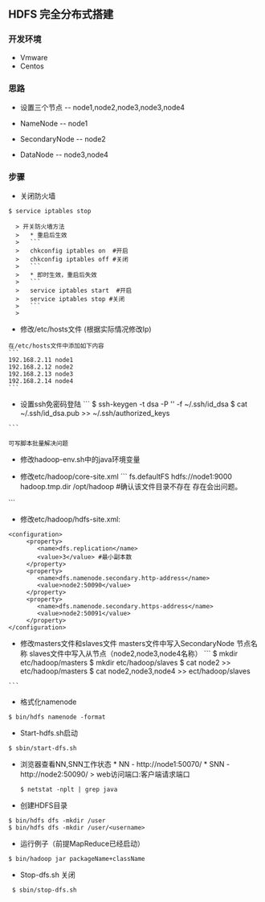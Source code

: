 ## HDFS 完全分布式搭建

### 开发环境
  -   Vmware
  -   Centos

### 思路
   -   设置三个节点 -- node1,node2,node3,node3,node4

   -   NameNode -- node1

   -   SecondaryNode -- node2

   -   DataNode -- node3,node4

### 步骤   

  -   关闭防火墙
  ```
  $ service iptables stop
  ```

      > 开关防火墙方法
      >   * 重启后生效  
      >   ```
      >   chkconfig iptables on  #开启  
      >   chkconfig iptables off #关闭
      >   ```  
      >   * 即时生效，重启后失效
      >   ```
      >   service iptables start  #开启  
      >   service iptables stop #关闭
      >   ```
      >


  -   修改/etc/hosts文件  (根据实际情况修改Ip)

    在/etc/hosts文件中添加如下内容
    ```
    192.168.2.11 node1
    192.168.2.12 node2
    192.168.2.13 node3
    192.168.2.14 node4
    ```

  -   设置ssh免密码登陆
    ```
    $ ssh-keygen -t dsa -P '' -f ~/.ssh/id_dsa
    $ cat ~/.ssh/id_dsa.pub >> ~/.ssh/authorized_keys

    ```

    可写脚本批量解决问题

  -   修改hadoop-env.sh中的java环境变量

  -   修改etc/hadoop/core-site.xml
    ```
    <configuration>
       <property>
           <name>fs.defaultFS</name>
           <value>hdfs://node1:9000</value>
        </property>
        <property>
           <name>hadoop.tmp.dir</name>
           <value>/opt/hadoop</value> #确认该文件目录不存在 存在会出问题。
       </property>
   </configuration>
    ```

  -   修改etc/hadoop/hdfs-site.xml:
  ```
  <configuration>
       <property>
          <name>dfs.replication</name>
          <value>3</value> #最小副本数
       </property>
       <property>
          <name>dfs.namenode.secondary.http-address</name>
          <value>node2:50090</value>
       </property>
       <property>
          <name>dfs.namenode.secondary.https-address</name>
          <value>node2:50091</value>
       </property>
</configuration>
  ```

  -   修改masters文件和slaves文件
    masters文件中写入SecondaryNode 节点名称
    slaves文件中写入从节点（node2,node3,node4名称）
    ```
    $ mkdir etc/hadoop/masters
    $ mkdir etc/hadoop/slaves
    $ cat node2 >> etc/hadoop/masters
    $ cat node2,node3,node4 >> ect/hadoop/slaves

    ```

  -   格式化namenode
  ```
  $ bin/hdfs namenode -format

  ```


  -   Start-hdfs.sh启动
  ```
  $ sbin/start-dfs.sh
  ```

  -   浏览器查看NN,SNN工作状态
    * NN  - http://node1:50070/
    * SNN - http://node2:50090/
    >   web访问端口:客户端请求端口
      ```
      $ netstat -nplt | grep java
      ```

  -   创建HDFS目录
  ```
  $ bin/hdfs dfs -mkdir /user
  $ bin/hdfs dfs -mkdir /user/<username>
  ```
  -   运行例子（前提MapReduce已经启动）

  ```
  $ bin/hadoop jar packageName+className
  ```

  -   Stop-dfs.sh 关闭
  ```
   $ sbin/stop-dfs.sh
  ```

